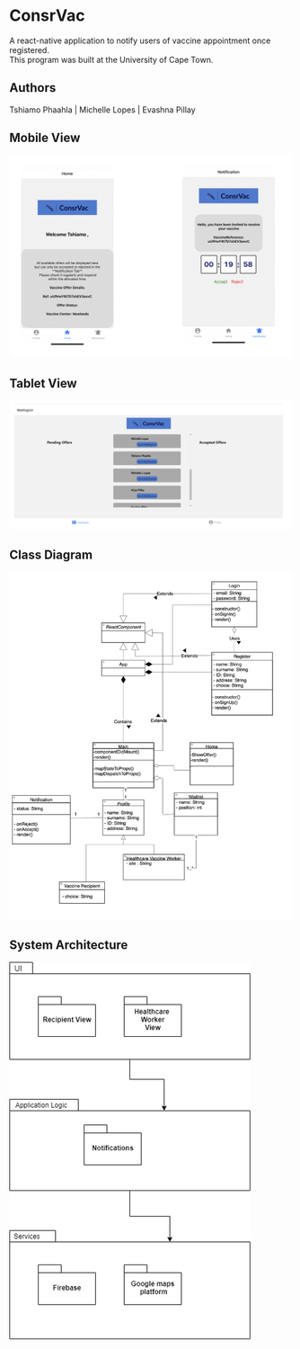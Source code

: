 # ConsrVac
A react-native application to notify users of vaccine appointment once registered.  
This program was built at the University of Cape Town.

## Authors
Tshiamo Phaahla | Michelle Lopes | Evashna Pillay

## Mobile View
![alt text](./assets/iPhoneView.png)

## Tablet View
![alt text](./assets/TabletView.png)

## Class Diagram
![alt text](./assets/ACD.png)

## System Architecture
![alt text](./assets/SysArch.png)
